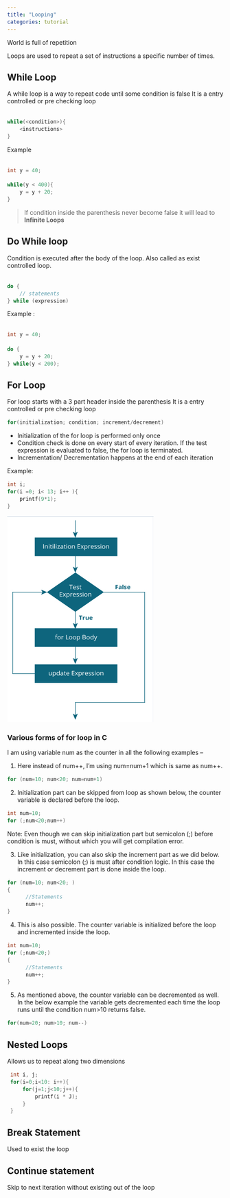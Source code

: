 ```yaml
---
title: "Looping"
categories: tutorial
---
```


World is full of repetition

Loops are used to repeat a set of instructions a specific number of times.

## While Loop

A while loop is a way to repeat code until some condition is false
It is a entry controlled or pre checking loop

```c

while(<condition>){
    <instructions>
}

```

Example

```c

int y = 40;

while(y < 400){
    y = y + 20;
}

```

> If condition inside the parenthesis never become false it will lead to **Infinite Loops**

## Do While loop

Condition is executed after the body of the loop. Also called as exist controlled loop.

```c

do {
    // statements
} while (expression)

```

Example :

```c

int y = 40;

do {
    y = y + 20;
} while(y < 200);

```

## For Loop

For loop starts with a 3 part header inside the parenthesis
It is a entry controlled or pre checking loop

```c
for(initialization; condition; increment/decrement)
```

- Initialization of the for loop is performed only once
- Condition check is done on every start of every iteration. If the test expression is evaluated to false, the for loop is terminated.
- Incrementation/ Decrementation happens at the end of each iteration

Example:

```c
int i;
for(i =0; i< 13; i++ ){
    printf(9*1);
}

```

![For Loop](./for-flowchart.png)

### Various forms of for loop in C
I am using variable num as the counter in all the following examples –
1) Here instead of num++, I’m using num=num+1 which is same as num++.

```c 
for (num=10; num<20; num=num+1)
```

2) Initialization part can be skipped from loop as shown below, the counter variable is declared before the loop.

```c
int num=10;
for (;num<20;num++)
```

Note: Even though we can skip initialization part but semicolon (;) before condition is must, without which you will get compilation error.

3) Like initialization, you can also skip the increment part as we did below. In this case semicolon (;) is must after condition logic. In this case the increment or decrement part is done inside the loop.

```c
for (num=10; num<20; )
{
      //Statements
      num++;
}
```

4) This is also possible. The counter variable is initialized before the loop and incremented inside the loop.

```c
int num=10;
for (;num<20;)
{
      //Statements
      num++;
}
```

5) As mentioned above, the counter variable can be decremented as well. In the below example the variable gets decremented each time the loop runs until the condition num>10 returns false.

```c
for(num=20; num>10; num--)
```

## Nested Loops

Allows us to repeat along two dimensions

```c
 int i, j;
 for(i=0;i<10: i++){
     for(j=1;j<10;j++){
         printf(i * J);
     }
 }

```

## Break Statement

Used to exist the loop

## Continue statement

Skip to next iteration without existing out of the loop

